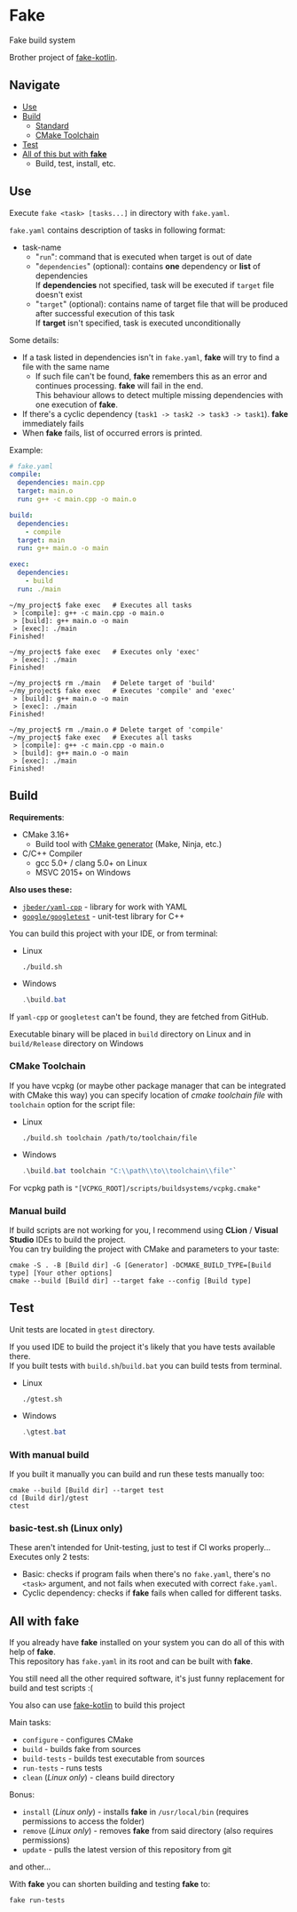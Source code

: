 # Fake

Fake build system

Brother project of [fake-kotlin](https://github.com/BurnBirdX7/jetbrains_fake_kotlin).

## Navigate
 * [Use](#Use)
 * [Build](#Build)
   * [Standard](#Build)
   * [CMake Toolchain](#CMake-Toolchain)
 * [Test](#Test)
 * [All of this but with **fake**](#All-with-fake)
   * Build, test, install, etc.

## Use

Execute `fake <task> [tasks...]` in directory with `fake.yaml`.

`fake.yaml` contains description of tasks in following format:
 * task-name
   * "`run`": command that is executed when target is out of date
   * "`dependencies`" (optional): contains **one** dependency or **list** of dependencies\
     If **dependencies** not specified, task will be executed if `target` file doesn't exist
   * "`target`" (optional): contains name of target file that will be produced
    after successful execution of this task\
    If **target** isn't specified, task is executed unconditionally

Some details:
 * If a task listed in dependencies isn't in `fake.yaml`, **fake** will try to find a file with the same name
     * If such file can't be found, **fake** remembers this as an error and continues processing.
       **fake** will fail in the end.\
       This behaviour allows to detect multiple missing dependencies with one execution of **fake**.
 * If there's a cyclic dependency (`task1 -> task2 -> task3 -> task1`). **fake** immediately fails
 * When **fake** fails, list of occurred errors is printed.

Example:
```yaml
# fake.yaml
compile:
  dependencies: main.cpp
  target: main.o
  run: g++ -c main.cpp -o main.o

build:
  dependencies:
    - compile
  target: main
  run: g++ main.o -o main

exec:
  dependencies:
    - build
  run: ./main
```

```shell
~/my_project$ fake exec   # Executes all tasks
 > [compile]: g++ -c main.cpp -o main.o
 > [build]: g++ main.o -o main
 > [exec]: ./main
Finished!

~/my_project$ fake exec   # Executes only 'exec'
 > [exec]: ./main
Finished!

~/my_project$ rm ./main   # Delete target of 'build'
~/my_project$ fake exec   # Executes 'compile' and 'exec'
 > [build]: g++ main.o -o main
 > [exec]: ./main
Finished!

~/my_project$ rm ./main.o # Delete target of 'compile'
~/my_project$ fake exec   # Executes all tasks
 > [compile]: g++ -c main.cpp -o main.o
 > [build]: g++ main.o -o main
 > [exec]: ./main
Finished!
```


## Build
**Requirements**:
* CMake 3.16+
    * Build tool with [CMake generator](https://cmake.org/cmake/help/latest/manual/cmake-generators.7.html) (Make, Ninja, etc.)
* C/C++ Compiler
    * gcc 5.0+ / clang 5.0+ on Linux
    * MSVC 2015+ on Windows


**Also uses these:**
 * [`jbeder/yaml-cpp`](https://github.com/jbeder/yaml-cpp) - library for work with YAML
 * [`google/googletest`](https://github.com/google/googletest) - unit-test library for C++

You can build this project with your IDE, or from terminal:
* Linux
  ```shell
  ./build.sh
  ```
* Windows
  ```powershell
  .\build.bat
  ```

If `yaml-cpp` or `googletest` can't be found, they are fetched from GitHub.

Executable binary will be placed in `build` directory on Linux and in `build/Release` directory on Windows

### CMake Toolchain
If you have vcpkg (or maybe other package manager that can be integrated with CMake this way)
you can specify location of *cmake toolchain file* with `toolchain` option for the script file:
* Linux
  ```shell
  ./build.sh toolchain /path/to/toolchain/file
  ```
* Windows
  ```powershell
  .\build.bat toolchain "C:\\path\\to\\toolchain\\file"`
  ```

For vcpkg path is `"[VCPKG_ROOT]/scripts/buildsystems/vcpkg.cmake"`

### Manual build
If build scripts are not working for you, I recommend using **CLion** / **Visual Studio** IDEs to build the project.\
You can try building the project with CMake and parameters to your taste:
```shell
cmake -S . -B [Build dir] -G [Generator] -DCMAKE_BUILD_TYPE=[Build type] [Your other options]
cmake --build [Build dir] --target fake --config [Build type]
```

## Test

Unit tests are located in `gtest` directory.

If you used IDE to build the project it's likely that you have tests available there.\
If you built tests with `build.sh`/`build.bat` you can build tests from terminal.
 * Linux
   ```shell
   ./gtest.sh
   ```
 * Windows
   ```powershell
   .\gtest.bat
   ```

### With manual build
If you built it manually you can build and run these tests manually too:
```shell
cmake --build [Build dir] --target test
cd [Build dir]/gtest
ctest
```

### basic-test.sh (Linux only)

These aren't intended for Unit-testing, just to test if CI works properly...\
Executes only 2 tests:
 * Basic: checks if program fails when there's no `fake.yaml`, there's no `<task>` argument,
and not fails when executed with correct `fake.yaml`.
 * Cyclic dependency: checks if **fake** fails when called for different tasks.

## All with fake

If you already have **fake** installed on your system you can do all of this with help of **fake**.\
This repository has `fake.yaml` in its root and can be built with **fake**.

You still need all the other required software,
it's just funny replacement for build and test scripts :( 

You also can use [fake-kotlin](https://github.com/BurnBirdX7/jetbrains_fake_kotlin) to build this project

Main tasks:
 * `configure` - configures CMake
 * `build` - builds fake from sources
 * `build-tests` - builds test executable from sources
 * `run-tests` - runs tests
 * `clean` (*Linux only*) - cleans build directory

Bonus:
 * `install` (*Linux only*) - installs **fake** in `/usr/local/bin` (requires permissions to access the folder)
 * `remove` (*Linux only*) - removes **fake** from said directory (also requires permissions)
 * `update` - pulls the latest version of this repository from git

and other...

With **fake** you can shorten building and testing **fake** to:
```shell
fake run-tests
```
